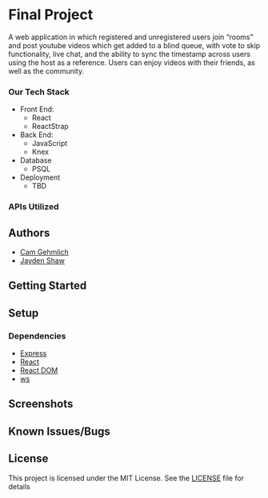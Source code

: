 # Final Project
A web application in which registered and unregistered users join “rooms” and post youtube videos which get added to a blind queue, with vote to skip functionality, live chat, and the ability to sync the timestamp across users using the host as a reference. Users can enjoy videos with their friends, as well as the community. 

### Our Tech Stack
* Front End:
    * React
    * ReactStrap
* Back End:
    * JavaScript
    * Knex
* Database
    * PSQL
* Deployment
    * TBD

### APIs Utilized

## Authors
* [Cam Gehmlich](https://github.com/cgehmlich)
* [Jayden Shaw](https://github.com/jshaw990)

## Getting Started

## Setup

### Dependencies
* [Express](https://www.npmjs.com/package/express)
* [React](https://www.npmjs.com/package/react)
* [React DOM](https://www.npmjs.com/package/react-dom)
* [ws](https://www.npmjs.com/package/ws)

## Screenshots

## Known Issues/Bugs

## License
This project is licensed under the MIT License. See the [LICENSE](LICENSE) file for details
